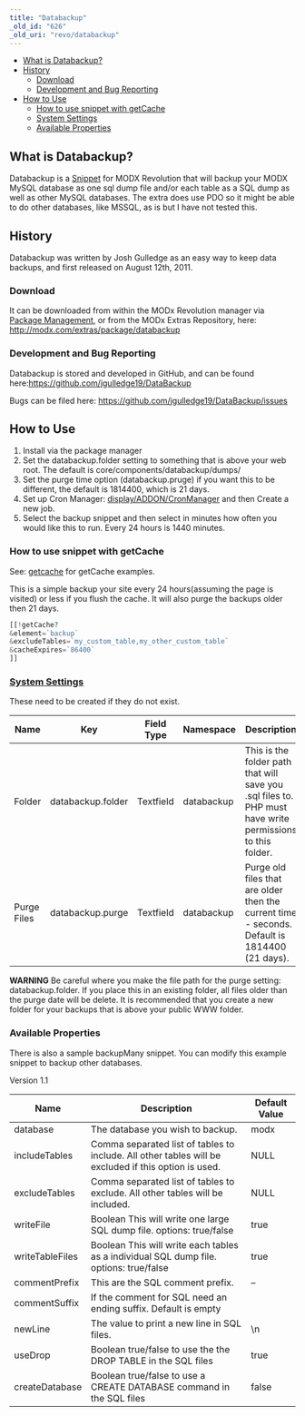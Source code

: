 ```yaml
---
title: "Databackup"
_old_id: "626"
_old_uri: "revo/databackup"
---
```


- [What is Databackup?](#Databackup-WhatisDatabackup%3F)
- [History](#Databackup-History)
  - [Download](#Databackup-Download)
  - [Development and Bug Reporting](#Databackup-DevelopmentandBugReporting)
- [How to Use](#Databackup-HowtoUse)
  - [How to use snippet with getCache](#Databackup-HowtousesnippetwithgetCache)
  - [System Settings](#Databackup-SystemSettingsrevolution20%3ASystemSettings)
  - [Available Properties](#Databackup-AvailableProperties)



##  What is Databackup? 

 Databackup is a [Snippet](developing-in-modx/basic-development/snippets "Snippets") for MODX Revolution that will backup your MODX MySQL database as one sql dump file and/or each table as a SQL dump as well as other MySQL databases. The extra does use PDO so it might be able to do other databases, like MSSQL, as is but I have not tested this.

##  History 

 Databackup was written by Josh Gulledge as an easy way to keep data backups, and first released on August 12th, 2011.

###  Download 

 It can be downloaded from within the MODx Revolution manager via [Package Management](developing-in-modx/advanced-development/package-management "Package Management"), or from the MODx Extras Repository, here: <http://modx.com/extras/package/databackup>

###  Development and Bug Reporting 

 Databackup is stored and developed in GitHub, and can be found here:<https://github.com/jgulledge19/DataBackup>

 Bugs can be filed here: <https://github.com/jgulledge19/DataBackup/issues>

##  How to Use 

1. Install via the package manager
2. Set the databackup.folder setting to something that is above your web root. The default is core/components/databackup/dumps/
3. Set the purge time option (databackup.pruge) if you want this to be different, the default is 1814400, which is 21 days.
4. Set up Cron Manager: [display/ADDON/CronManager](/extras/revo/cronmanager) and then Create a new job.
5. Select the backup snippet and then select in minutes how often you would like this to run. Every 24 hours is 1440 minutes.

###  How to use snippet with getCache 

 See: [getcache](http://www.jasoncoward.com/technology/2010/10/simple-content-caching-with-getcache.html) for getCache examples.

 This is a simple backup your site every 24 hours(assuming the page is visited) or less if you flush the cache. It will also purge the backups older then 21 days.

``` php 
[[!getCache?
&element=`backup`
&excludeTables=`my_custom_table,my_other_custom_table`
&cacheExpires=`86400`
]]

```

###  [System Settings](administering-your-site/settings/system-settings "System Settings")

 These need to be created if they do not exist.

| Name | Key | Field Type | Namespace | Description | Default Value |
|------|-----|------------|-----------|-------------|---------------|
| Folder | databackup.folder | Textfield | databackup | This is the folder path that will save you .sql files to. PHP must have write permissions to this folder. | {core\_path}components/databackup/dumps/ |
| Purge Files | databackup.purge | Textfield | databackup | Purge old files that are older then the current time - seconds. Default is 1814400 (21 days). | 1814400 |

 **WARNING** 
 Be careful where you make the file path for the purge setting: databackup.folder. If you place this in an existing folder, all files older than the purge date will be delete. It is recommended that you create a new folder for your backups that is above your public WWW folder. 

###  Available Properties 

 There is also a sample backupMany snippet. You can modify this example snippet to backup other databases.

 Version 1.1

| Name | Description | Default Value |
|------|-------------|---------------|
| database | The database you wish to backup. | modx |
| includeTables | Comma separated list of tables to include. All other tables will be excluded if this option is used. | NULL |
| excludeTables | Comma separated list of tables to exclude. All other tables will be included. | NULL |
| writeFile | Boolean This will write one large SQL dump file. options: true/false | true |
| writeTableFiles | Boolean This will write each tables as a individual SQL dump file. options: true/false | true |
| commentPrefix | This are the SQL comment prefix. | – |
| commentSuffix | If the comment for SQL need an ending suffix. Default is empty |  |
| newLine | The value to print a new line in SQL files. | \\n |
| useDrop | Boolean true/false to use the the DROP TABLE in the SQL files | true |
| createDatabase | Boolean true/false to use a CREATE DATABASE command in the SQL files | false |